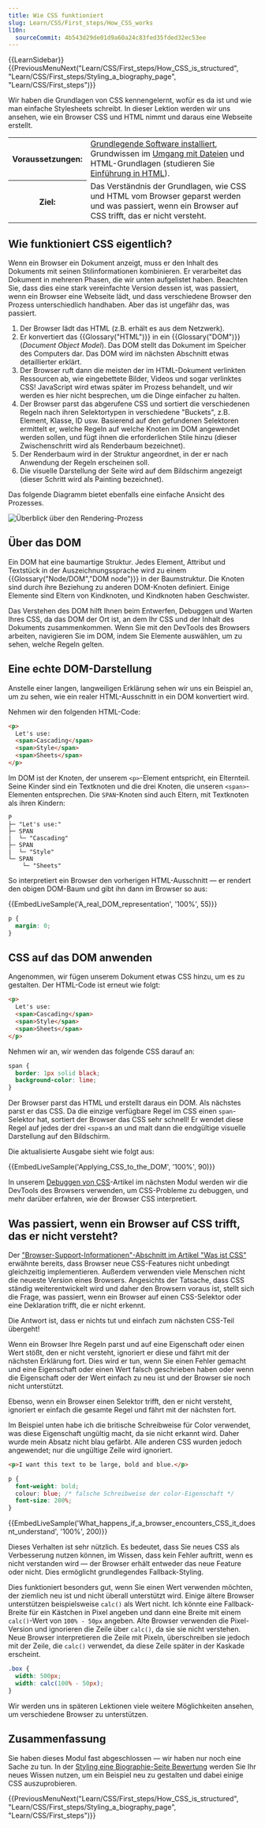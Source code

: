 ```yaml
---
title: Wie CSS funktioniert
slug: Learn/CSS/First_steps/How_CSS_works
l10n:
  sourceCommit: 4b543d29de01d9a60a24c83fed35fded32ec53ee
---
```


{{LearnSidebar}}
{{PreviousMenuNext("Learn/CSS/First_steps/How_CSS_is_structured", "Learn/CSS/First_steps/Styling_a_biography_page", "Learn/CSS/First_steps")}}

Wir haben die Grundlagen von CSS kennengelernt, wofür es da ist und wie man einfache Stylesheets schreibt. In dieser Lektion werden wir uns ansehen, wie ein Browser CSS und HTML nimmt und daraus eine Webseite erstellt.

<table>
  <tbody>
    <tr>
      <th scope="row">Voraussetzungen:</th>
      <td>
        <a href="/de/docs/Learn/Getting_started_with_the_web/Installing_basic_software">Grundlegende Software installiert</a>, Grundwissen im
        <a href="/de/docs/Learn/Getting_started_with_the_web/Dealing_with_files">Umgang mit Dateien</a> und HTML-Grundlagen (studieren Sie
        <a href="/de/docs/Learn/HTML/Introduction_to_HTML">Einführung in HTML</a>).
      </td>
    </tr>
    <tr>
      <th scope="row">Ziel:</th>
      <td>
        Das Verständnis der Grundlagen, wie CSS und HTML vom Browser geparst werden und was passiert, wenn ein Browser auf CSS trifft, das er nicht versteht.
      </td>
    </tr>
  </tbody>
</table>

## Wie funktioniert CSS eigentlich?

Wenn ein Browser ein Dokument anzeigt, muss er den Inhalt des Dokuments mit seinen Stilinformationen kombinieren. Er verarbeitet das Dokument in mehreren Phasen, die wir unten aufgelistet haben. Beachten Sie, dass dies eine stark vereinfachte Version dessen ist, was passiert, wenn ein Browser eine Webseite lädt, und dass verschiedene Browser den Prozess unterschiedlich handhaben. Aber das ist ungefähr das, was passiert.

1. Der Browser lädt das HTML (z.B. erhält es aus dem Netzwerk).
2. Er konvertiert das {{Glossary("HTML")}} in ein {{Glossary("DOM")}} (_Document Object Model_). Das DOM stellt das Dokument im Speicher des Computers dar. Das DOM wird im nächsten Abschnitt etwas detaillierter erklärt.
3. Der Browser ruft dann die meisten der im HTML-Dokument verlinkten Ressourcen ab, wie eingebettete Bilder, Videos und sogar verlinktes CSS! JavaScript wird etwas später im Prozess behandelt, und wir werden es hier nicht besprechen, um die Dinge einfacher zu halten.
4. Der Browser parst das abgerufene CSS und sortiert die verschiedenen Regeln nach ihren Selektortypen in verschiedene "Buckets", z.B. Element, Klasse, ID usw. Basierend auf den gefundenen Selektoren ermittelt er, welche Regeln auf welche Knoten im DOM angewendet werden sollen, und fügt ihnen die erforderlichen Stile hinzu (dieser Zwischenschritt wird als Renderbaum bezeichnet).
5. Der Renderbaum wird in der Struktur angeordnet, in der er nach Anwendung der Regeln erscheinen soll.
6. Die visuelle Darstellung der Seite wird auf dem Bildschirm angezeigt (dieser Schritt wird als Painting bezeichnet).

Das folgende Diagramm bietet ebenfalls eine einfache Ansicht des Prozesses.

![Überblick über den Rendering-Prozess](rendering.svg)

## Über das DOM

Ein DOM hat eine baumartige Struktur. Jedes Element, Attribut und Textstück in der Auszeichnungssprache wird zu einem {{Glossary("Node/DOM","DOM node")}} in der Baumstruktur. Die Knoten sind durch ihre Beziehung zu anderen DOM-Knoten definiert. Einige Elemente sind Eltern von Kindknoten, und Kindknoten haben Geschwister.

Das Verstehen des DOM hilft Ihnen beim Entwerfen, Debuggen und Warten Ihres CSS, da das DOM der Ort ist, an dem Ihr CSS und der Inhalt des Dokuments zusammenkommen. Wenn Sie mit den DevTools des Browsers arbeiten, navigieren Sie im DOM, indem Sie Elemente auswählen, um zu sehen, welche Regeln gelten.

## Eine echte DOM-Darstellung

Anstelle einer langen, langweiligen Erklärung sehen wir uns ein Beispiel an, um zu sehen, wie ein realer HTML-Ausschnitt in ein DOM konvertiert wird.

Nehmen wir den folgenden HTML-Code:

```html
<p>
  Let's use:
  <span>Cascading</span>
  <span>Style</span>
  <span>Sheets</span>
</p>
```

Im DOM ist der Knoten, der unserem `<p>`-Element entspricht, ein Elternteil. Seine Kinder sind ein Textknoten und die drei Knoten, die unseren `<span>`-Elementen entsprechen. Die `SPAN`-Knoten sind auch Eltern, mit Textknoten als ihren Kindern:

```plain
P
├─ "Let's use:"
├─ SPAN
|  └─ "Cascading"
├─ SPAN
|  └─ "Style"
└─ SPAN
    └─ "Sheets"
```

So interpretiert ein Browser den vorherigen HTML-Ausschnitt — er rendert den obigen DOM-Baum und gibt ihn dann im Browser so aus:

{{EmbedLiveSample('A_real_DOM_representation', '100%', 55)}}

```css hidden
p {
  margin: 0;
}
```

## CSS auf das DOM anwenden

Angenommen, wir fügen unserem Dokument etwas CSS hinzu, um es zu gestalten. Der HTML-Code ist erneut wie folgt:

```html
<p>
  Let's use:
  <span>Cascading</span>
  <span>Style</span>
  <span>Sheets</span>
</p>
```

Nehmen wir an, wir wenden das folgende CSS darauf an:

```css
span {
  border: 1px solid black;
  background-color: lime;
}
```

Der Browser parst das HTML und erstellt daraus ein DOM. Als nächstes parst er das CSS. Da die einzige verfügbare Regel im CSS einen `span`-Selektor hat, sortiert der Browser das CSS sehr schnell! Er wendet diese Regel auf jedes der drei `<span>`s an und malt dann die endgültige visuelle Darstellung auf den Bildschirm.

Die aktualisierte Ausgabe sieht wie folgt aus:

{{EmbedLiveSample('Applying_CSS_to_the_DOM', '100%', 90)}}

In unserem [Debuggen von CSS](/de/docs/Learn/CSS/Building_blocks/Debugging_CSS)-Artikel im nächsten Modul werden wir die DevTools des Browsers verwenden, um CSS-Probleme zu debuggen, und mehr darüber erfahren, wie der Browser CSS interpretiert.

## Was passiert, wenn ein Browser auf CSS trifft, das er nicht versteht?

Der ["Browser-Support-Informationen"-Abschnitt im Artikel "Was ist CSS"](/de/docs/Learn/CSS/First_steps/What_is_CSS#browser_support_information) erwähnte bereits, dass Browser neue CSS-Features nicht unbedingt gleichzeitig implementieren. Außerdem verwenden viele Menschen nicht die neueste Version eines Browsers. Angesichts der Tatsache, dass CSS ständig weiterentwickelt wird und daher den Browsern voraus ist, stellt sich die Frage, was passiert, wenn ein Browser auf einen CSS-Selektor oder eine Deklaration trifft, die er nicht erkennt.

Die Antwort ist, dass er nichts tut und einfach zum nächsten CSS-Teil übergeht!

Wenn ein Browser Ihre Regeln parst und auf eine Eigenschaft oder einen Wert stößt, den er nicht versteht, ignoriert er diese und fährt mit der nächsten Erklärung fort. Dies wird er tun, wenn Sie einen Fehler gemacht und eine Eigenschaft oder einen Wert falsch geschrieben haben oder wenn die Eigenschaft oder der Wert einfach zu neu ist und der Browser sie noch nicht unterstützt.

Ebenso, wenn ein Browser einen Selektor trifft, den er nicht versteht, ignoriert er einfach die gesamte Regel und fährt mit der nächsten fort.

Im Beispiel unten habe ich die britische Schreibweise für Color verwendet, was diese Eigenschaft ungültig macht, da sie nicht erkannt wird. Daher wurde mein Absatz nicht blau gefärbt. Alle anderen CSS wurden jedoch angewendet; nur die ungültige Zeile wird ignoriert.

```html
<p>I want this text to be large, bold and blue.</p>
```

```css
p {
  font-weight: bold;
  colour: blue; /* falsche Schreibweise der color-Eigenschaft */
  font-size: 200%;
}
```

{{EmbedLiveSample('What_happens_if_a_browser_encounters_CSS_it_doesnt_understand', '100%', 200)}}

Dieses Verhalten ist sehr nützlich. Es bedeutet, dass Sie neues CSS als Verbesserung nutzen können, im Wissen, dass kein Fehler auftritt, wenn es nicht verstanden wird — der Browser erhält entweder das neue Feature oder nicht. Dies ermöglicht grundlegendes Fallback-Styling.

Dies funktioniert besonders gut, wenn Sie einen Wert verwenden möchten, der ziemlich neu ist und nicht überall unterstützt wird. Einige ältere Browser unterstützen beispielsweise `calc()` als Wert nicht. Ich könnte eine Fallback-Breite für ein Kästchen in Pixel angeben und dann eine Breite mit einem `calc()`-Wert von `100% - 50px` angeben. Alte Browser verwenden die Pixel-Version und ignorieren die Zeile über `calc()`, da sie sie nicht verstehen. Neue Browser interpretieren die Zeile mit Pixeln, überschreiben sie jedoch mit der Zeile, die `calc()` verwendet, da diese Zeile später in der Kaskade erscheint.

```css
.box {
  width: 500px;
  width: calc(100% - 50px);
}
```

Wir werden uns in späteren Lektionen viele weitere Möglichkeiten ansehen, um verschiedene Browser zu unterstützen.

## Zusammenfassung

Sie haben dieses Modul fast abgeschlossen — wir haben nur noch eine Sache zu tun. In der [Styling eine Biographie-Seite Bewertung](/de/docs/Learn/CSS/First_steps/Styling_a_biography_page) werden Sie Ihr neues Wissen nutzen, um ein Beispiel neu zu gestalten und dabei einige CSS auszuprobieren.

{{PreviousMenuNext("Learn/CSS/First_steps/How_CSS_is_structured", "Learn/CSS/First_steps/Styling_a_biography_page", "Learn/CSS/First_steps")}}
